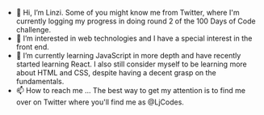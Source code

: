 - 👋 Hi, I’m Linzi. Some of you might know me from Twitter, where I'm currently logging my progress in doing round 2 of the 100 Days of Code challenge.
- 👀 I’m interested in web technologies and I have a special interest in the front end.
- 🌱 I’m currently learning JavaScript in more depth and have recently started learning React. I also still consider myself to be learning more about HTML and CSS, despite having a decent grasp on the fundamentals.
- 📫 How to reach me ... The best way to get my attention is to find me over on Twitter where you'll find me as @LjCodes.

<!---
LinziJayne36/LinziJayne36 is a ✨ special ✨ repository because its `README.md` (this file) appears on your GitHub profile.
You can click the Preview link to take a look at your changes.
--->
